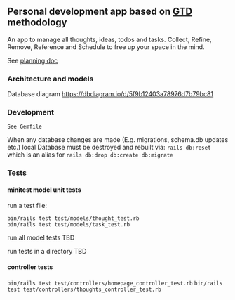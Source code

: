 ## Personal development app based on [GTD](https://gettingthingsdone.com/what-is-gtd/) methodology
An app to manage all thoughts, ideas, todos and tasks. Collect, Refine, Remove, Reference and Schedule to free up your space in the mind.

See [planning doc](https://docs.google.com/document/d/1RIufe3PNcNIkB4iJLFXdbU5d5Q76CMfuOXUahPPNdKc/edit?ts=5f946899#)

### Architecture and models
Database diagram https://dbdiagram.io/d/5f9b12403a78976d7b79bc81

### Development
	See Gemfile 

When any database changes are made (E.g. migrations, schema.db updates etc.) local Database must be destroyed and rebuilt via: 
`rails db:reset` which is an alias for `rails db:drop db:create db:migrate`

### Tests
#### minitest model unit tests

run a test file:
```
bin/rails test test/models/thought_test.rb
bin/rails test test/models/task_test.rb
```

run all model tests
TBD

run tests in a directory
TBD

#### controller tests
`bin/rails test test/controllers/homepage_controller_test.rb`
`bin/rails test test/controllers/thoughts_controller_test.rb`
